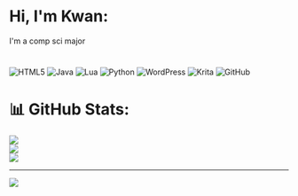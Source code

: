 
# Hi, I'm Kwan:
I'm a comp sci major
#
![HTML5](https://img.shields.io/badge/html5-%23E34F26.svg?style=for-the-badge&logo=html5&logoColor=white) ![Java](https://img.shields.io/badge/java-%23ED8B00.svg?style=for-the-badge&logo=openjdk&logoColor=white) ![Lua](https://img.shields.io/badge/lua-%232C2D72.svg?style=for-the-badge&logo=lua&logoColor=white) ![Python](https://img.shields.io/badge/python-3670A0?style=for-the-badge&logo=python&logoColor=ffdd54) ![WordPress](https://img.shields.io/badge/WordPress-%23117AC9.svg?style=for-the-badge&logo=WordPress&logoColor=white) ![Krita](https://img.shields.io/badge/Krita-203759?style=for-the-badge&logo=krita&logoColor=EEF37B) ![GitHub](https://img.shields.io/badge/github-%23121011.svg?style=for-the-badge&logo=github&logoColor=white)
# 📊 GitHub Stats:
![](https://github-readme-stats.vercel.app/api?username=kwaneezy&theme=rose&hide_border=false&include_all_commits=true&count_private=true)<br/>
![](https://nirzak-streak-stats.vercel.app/?user=kwaneezy&theme=rose&hide_border=false)<br/>
![](https://github-readme-stats.vercel.app/api/top-langs/?username=kwaneezy&theme=rose&hide_border=false&include_all_commits=true&count_private=true&layout=compact)

---
[![](https://visitcount.itsvg.in/api?id=kwaneezy&icon=0&color=0)](https://visitcount.itsvg.in)

<!-- Proudly created with GPRM ( https://gprm.itsvg.in ) -->

